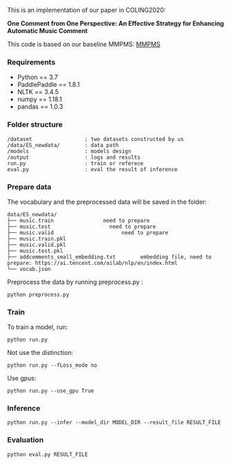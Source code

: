 This is an implementation of our paper in COLING2020:

**One Comment from One Perspective: An Effective Strategy for Enhancing Automatic Music Comment**



This code is based on our baseline MMPMS: [MMPMS](https://github.com/gyhd/python_study/tree/c84ee2e945bcf86a1066360bbf4be774836444ff/paddle_models-develop/PaddleNLP/Research/IJCAI2019-MMPMS)


### Requirements
- Python == 3.7
- PaddlePaddle == 1.8.1
- NLTK == 3.4.5
- numpy == 1.18.1
- pandas == 1.0.3

### Folder structure
```
/dataset                 : two datasets constructed by us
/data/ES_newdata/  	     : data path
/models  				 : models design
/output 				 : logs and results
run.py 					 : train or referece
eval.py 	   		     : eval the result of inference
```


### Prepare data

The vocabulary and the preprocessed data will be saved in the folder:

```
data/ES_newdata/
├── music.train                need to prepare
├── music.test					 need to prepare
├── music.valid						 need to prepare
├── music.train.pkl				
├── music.valid.pkl
├── music.test.pkl
├── addcomments_small_embedding.txt        embedding file, need to prepare: https://ai.tencent.com/ailab/nlp/en/index.html
└── vocab.json
```

Preprocess the data by running preprocess.py :

```shell
python preprocess.py
```


### Train

To train a model, run:
```shell
python run.py 
```
Not use the distinction:

```shell
python run.py --fLoss_mode no
```

Use gpus:

```shell
python run.py --use_gpu True
```



### Inference

```shell
python run.py --infer --model_dir MODEL_DIR --result_file RESULT_FILE
```



### Evaluation

```shell
python eval.py RESULT_FILE
```



